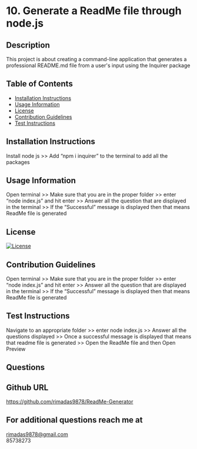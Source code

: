 # 10. Generate a ReadMe file through node.js
        
## Description
  This project is about creating a command-line application that generates a professional README.md file from a user's input using the Inquirer package
  
## Table of Contents
      
- [Installation Instructions](#installation-instructions)
- [Usage Information](#usage-information)
- [License](#license)
- [Contribution Guidelines](#contribution-guidelines)
- [Test Instructions](#test-instructions)
      
## Installation Instructions 
Install node js >> Add “npm i inquirer” to the terminal to add all the packages

## Usage Information
Open terminal >> Make sure that you are in the proper folder >> enter “node index.js” and hit enter >> Answer all the question that are displayed in the terminal >> If the “Successful” message is displayed then that means ReadMe file is generated

## License
[![License](https://img.shields.io/badge/License-Boost_1.0-lightblue.svg)](https://www.boost.org/LICENSE_1_0.txt)

## Contribution Guidelines
Open terminal >> Make sure that you are in the proper folder >> enter “node index.js” and hit enter >> Answer all the question that are displayed in the terminal >> If the “Successful” message is displayed then that means ReadMe file is generated

## Test Instructions
 Navigate to an appropriate folder >> enter node index.js >> Answer all the questions displayed >> Once a successful message is displayed that means that readme file is generated >> Open the ReadMe file and then Open Preview
  
## Questions
## Github URL
https://github.com/rimadas9878/ReadMe-Generator

## For additional questions reach me at
rimadas9878@gmail.com    
85738273 
